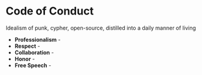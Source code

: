 # Code of Conduct

Idealism of punk, cypher, open-source, distilled into a daily manner of living

* **Professionalism** -&#x20;
* **Respect** -&#x20;
* **Collaboration** -&#x20;
* **Honor** -&#x20;
* **Free Speech** -&#x20;
